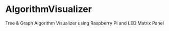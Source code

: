 # AlgorithmVisualizer
Tree &amp; Graph Algorithm Visualizer using Raspberry Pi and LED Matrix Panel

